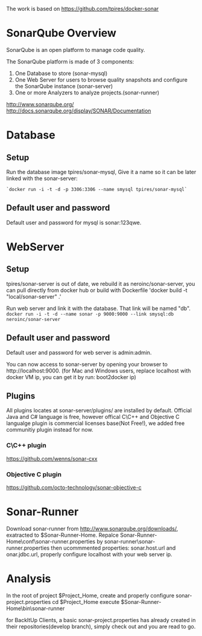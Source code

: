 The work is based on https://github.com/tpires/docker-sonar

# SonarQube Overview

SonarQube is an open platform to manage code quality.

The SonarQube platform is made of 3 components:

1. One Database to store (sonar-mysql)
2. One Web Server for users to browse quality snapshots and configure the SonarQube instance (sonar-server)
3. One or more Analyzers to analyze projects.(sonar-runner)

http://www.sonarqube.org/
http://docs.sonarqube.org/display/SONAR/Documentation

# Database

## Setup 
Run the database image tpires/sonar-mysql, Give it a name so it can be later linked with the sonar-server:

	`docker run -i -t -d -p 3306:3306 --name smysql tpires/sonar-mysql`

## Default user and password

Default user and password for mysql is sonar:123qwe.

# WebServer 

## Setup
tpires/sonar-server is out of date, we rebuild it as neroinc/sonar-server, you can pull directly from docker hub or build with Dockerfile
	'docker build -t "local/sonar-server" .'

Run web server and link it with the database. That link will be named "db".
	`docker run -i -t -d --name sonar -p 9000:9000 --link smysql:db neroinc/sonar-server`

## Default user and password

Default user and password for web server is admin:admin.

You can now access to sonar-server by opening your browser to http://localhost:9000. 
(for Mac and Windows users, replace localhost with docker VM ip, you can get it by run: boot2docker ip)

## Plugins
All plugins locates at sonar-server/plugins/ are installed by default.
Official Java and C# language is free, however offical C\C++ and Objective C langualge plugin is commercial licenses base(Not Free!), we added free communitiy plugin instead for now.

### C\C++ plugin
https://github.com/wenns/sonar-cxx

### Objective C plugin
https://github.com/octo-technology/sonar-objective-c

# Sonar-Runner
Download sonar-runner from http://www.sonarqube.org/downloads/, exatracted to $Sonar-Runner-Home.
Repalce Sonar-Runner-Home\conf\sonar-runner.properties by sonar-runner\sonar-runner.properties
then ucommmented properties: sonar.host.url and onar.jdbc.url, properly configure localhost with your web server ip.

# Analysis
In the root of project $Project_Home, create and properly configure sonar-project.properties
cd $Project_Home
execute $Sonar-Runner-Home\bin\sonar-runner

for BackItUp Clients, a basic sonar-project.properties has already created in their repositories(develop branch), simply check out and you are read to go.






